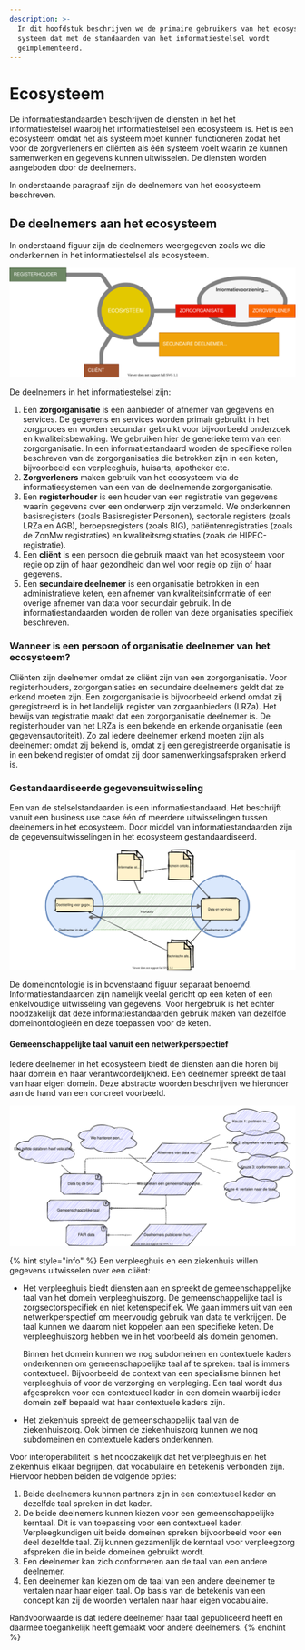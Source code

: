```yaml
---
description: >-
  In dit hoofdstuk beschrijven we de primaire gebruikers van het ecosysteem, een
  systeem dat met de standaarden van het informatiestelsel wordt
  geïmplementeerd.
---
```


# Ecosysteem

De informatiestandaarden beschrijven de diensten in het het informatiestelsel waarbij het informatiestelsel een ecosysteem is. Het is een ecosysteem omdat het als systeem moet kunnen functioneren zodat het voor de zorgverleners en cliënten als één systeem voelt waarin ze kunnen samenwerken en gegevens kunnen uitwisselen. De diensten worden aangeboden door de deelnemers.

In onderstaande paragraaf zijn de deelnemers van het ecosysteem beschreven.

## De deelnemers aan het ecosysteem

In onderstaand figuur zijn de deelnemers weergegeven zoals we die onderkennen in het informatiestelsel als ecosysteem.

![Contextdiagram van het informatiestelsel als ecosysteem](../.gitbook/assets/contextdiagram.svg)

De deelnemers in het informatiestelsel zijn:

1. Een **zorgorganisatie** is een aanbieder of afnemer van gegevens en services. De gegevens en services worden primair gebruikt in het zorgproces en worden secundair gebruikt voor bijvoorbeeld onderzoek en kwaliteitsbewaking. We gebruiken hier de generieke term van een zorgorganisatie. In een informatiestandaard worden de specifieke rollen beschreven van de zorgorganisaties die betrokken zijn in een keten, bijvoorbeeld een verpleeghuis, huisarts, apotheker etc.
2. **Zorgverleners** maken gebruik van het ecosysteem via de informatiesystemen van een van de deelnemende zorgorganisatie.
3. Een **registerhouder** is een houder van een registratie van gegevens waarin gegevens over een onderwerp zijn verzameld. We onderkennen basisregisters \(zoals Basisregister Personen\),  sectorale registers \(zoals LRZa en AGB\), beroepsregisters \(zoals BIG\), patiëntenregistraties \(zoals de ZonMw registraties\) en kwaliteitsregistraties \(zoals de HIPEC-registratie\).
4. Een **cliënt** is een persoon die gebruik maakt van het ecosysteem voor regie op zijn of haar gezondheid dan wel voor regie op zijn of haar gegevens.
5. Een **secundaire deelnemer** is een organisatie betrokken in een administratieve keten, een afnemer van kwaliteitsinformatie of een overige afnemer van data voor secundair gebruik. In de informatiestandaarden worden de rollen van deze organisaties specifiek beschreven.

### Wanneer is een persoon of organisatie deelnemer van het ecosysteem?

Cliënten zijn deelnemer omdat ze cliënt zijn van een zorgorganisatie. Voor registerhouders, zorgorganisaties en secundaire deelnemers geldt dat ze erkend moeten zijn. Een zorgorganisatie is bijvoorbeeld erkend omdat zij geregistreerd is in het landelijk register van zorgaanbieders \(LRZa\). Het bewijs van registratie maakt dat een zorgorganisatie deelnemer is. De registerhouder van het LRZa is een bekende en erkende organisatie \(een gegevensautoriteit\). Zo zal iedere deelnemer erkend moeten zijn als deelnemer: omdat zij bekend is, omdat zij een geregistreerde organisatie is in een bekend register of omdat zij door samenwerkingsafspraken erkend is.

### Gestandaardiseerde gegevensuitwisseling

Een van de stelselstandaarden is een informatiestandaard. Het beschrijft vanuit een business use case één of meerdere uitwisselingen tussen deelnemers in het ecosysteem. Door middel van informatiestandaarden zijn de gegevensuitwisselingen in het ecosysteem gestandaardiseerd.

![Overzicht van de rol van stelselstandaarden](../.gitbook/assets/exchange.svg)

De domeinontologie is in bovenstaand figuur separaat benoemd. Informatiestandaarden zijn namelijk veelal gericht op een keten of een enkelvoudige uitwisseling van gegevens. Voor hergebruik is het echter noodzakelijk dat deze informatiestandaarden gebruik maken van dezelfde domeinontologieën en deze toepassen voor de keten.

#### Gemeenschappelijke taal vanuit een netwerkperspectief

Iedere deelnemer in het ecosysteem biedt de diensten aan die horen bij haar domein en haar verantwoordelijkheid. Een deelnemer spreekt de taal van haar eigen domein. Deze abstracte woorden beschrijven we hieronder aan de hand van een concreet voorbeeld.

![Gemeenschappelijke taal vanuit een netwerkperspectief](../.gitbook/assets/languagerelations.svg)

{% hint style="info" %}
Een verpleeghuis en een ziekenhuis willen gegevens uitwisselen over een cliënt:

* Het verpleeghuis biedt diensten aan en spreekt de gemeenschappelijke taal van het domein verpleeghuiszorg. De gemeenschappelijke taal is zorgsectorspecifiek en niet ketenspecifiek. We gaan immers uit van een netwerkperspectief om meervoudig gebruik van data te verkrijgen. De taal kunnen we daarom niet koppelen aan een specifieke keten. De verpleeghuiszorg hebben we in het voorbeeld als domein genomen.

  Binnen het domein kunnen we nog subdomeinen en contextuele kaders onderkennen om gemeenschappelijke taal af te spreken: taal is immers contextueel. Bijvoorbeeld de context van een specialisme binnen het verpleeghuis of voor de verzorging en verpleging. Een taal wordt dus afgesproken voor een contextueel kader in een domein waarbij ieder domein zelf bepaald wat haar contextuele kaders zijn.

* Het ziekenhuis spreekt de gemeenschappelijk taal van de ziekenhuiszorg. Ook binnen de ziekenhuiszorg kunnen we nog subdomeinen en contextuele kaders onderkennen.

Voor interoperabiliteit is het noodzakelijk dat het verpleeghuis en het ziekenhuis elkaar begrijpen, dat vocabulaire en betekenis verbonden zijn. Hiervoor hebben beiden de volgende opties:

1. Beide deelnemers kunnen partners zijn in een contextueel kader en dezelfde taal spreken in dat kader.
2. De beide deelnemers kunnen kiezen voor een gemeenschappelijke kerntaal. Dit is van toepassing voor een contextueel kader. Verpleegkundigen uit beide domeinen spreken bijvoorbeeld voor een deel dezelfde taal. Zij kunnen gezamenlijk de kerntaal voor verpleegzorg afspreken die in beide domeinen gebruikt wordt.
3. Een deelnemer kan zich conformeren aan de taal van een andere deelnemer.
4. Een deelnemer kan kiezen om de taal van een andere deelnemer te vertalen naar haar eigen taal. Op basis van de betekenis van een concept kan zij de woorden vertalen naar haar eigen vocabulaire.

Randvoorwaarde is dat iedere deelnemer haar taal gepubliceerd heeft en daarmee toegankelijk heeft gemaakt voor andere deelnemers.
{% endhint %}

